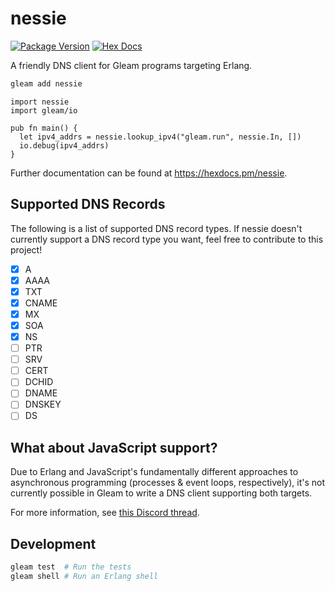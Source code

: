 # nessie

[![Package Version](https://img.shields.io/hexpm/v/nessie)](https://hex.pm/packages/nessie)
[![Hex Docs](https://img.shields.io/badge/hex-docs-ffaff3)](https://hexdocs.pm/nessie/)

A friendly DNS client for Gleam programs targeting Erlang.

```sh
gleam add nessie
```

```gleam
import nessie
import gleam/io

pub fn main() {
  let ipv4_addrs = nessie.lookup_ipv4("gleam.run", nessie.In, [])
  io.debug(ipv4_addrs)
}
```

Further documentation can be found at <https://hexdocs.pm/nessie>.

## Supported DNS Records

The following is a list of supported DNS record types. If
nessie doesn't currently support a DNS record type you want, feel free to contribute
to this project!

- [x] A
- [x] AAAA
- [x] TXT
- [x] CNAME
- [x] MX
- [x] SOA
- [x] NS
- [ ] PTR
- [ ] SRV
- [ ] CERT
- [ ] DCHID
- [ ] DNAME
- [ ] DNSKEY
- [ ] DS

## What about JavaScript support?

Due to Erlang and JavaScript's fundamentally different approaches
to asynchronous programming (processes & event loops, respectively),
it's not currently possible in Gleam to write a DNS client supporting
both targets.

For more information, see [this Discord thread](https://discord.com/channels/768594524158427167/1224351163797868575). 

## Development

```sh
gleam test  # Run the tests
gleam shell # Run an Erlang shell
```
